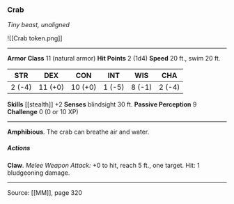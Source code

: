 ### Crab
_Tiny beast, unaligned_

![[Crab token.png]]


---

**Armor Class** 11 (natural armor)
**Hit Points** 2 (1d4)
**Speed** 20 ft., swim 20 ft.

| STR     | DEX     | CON     | INT     | WIS     | CHA     |
|---------|---------|---------|---------|---------|---------|
| 2 (-4) | 11 (+0) | 10 (+0) | 1 (-5) | 8 (-1) | 2 (-4) |

**Skills** [[stealth]] +2
**Senses** blindsight 30 ft.
**Passive Perception** 9
**Challenge** 0 (0 or 10 XP)

---

**Amphibious**. The crab can breathe air and water.

##### Actions
**Claw**. _Melee Weapon Attack:_ +0 to hit, reach 5 ft., one target. Hit: 1 bludgeoning damage.


---

Source: [[MM]], page 320